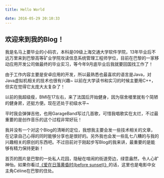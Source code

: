 ```yaml
---
title: Hello World

date: 2016-05-29 20:10:33
---
```

## 欢迎来到我的Blog！

我是名马上要毕业的小码农，本科是09级上海交通大学软件学院，13年毕业后不远万里来到巴黎高等矿业学院攻读信息系统管理工程师学位，目前在巴黎的一家移动应用开发公司做最终的毕业实习，等今年9月底毕业后我就要回国找工作了！

由于工作内容主要是安卓应用的开发，所以最熟悉也最喜欢的语言是Java，对Java虚拟机相关的技术也很有兴趣~ 以前在大学读书和实习的时候主要用C++，但实在觉得它太庞大太复杂了！

以前的我超级瘦，BMI在17左右，来了法国后开始健身，因为宿舍楼里就有个简陋的健身房，还挺方便。现在还处于初级水平~

平时我会弹弹吉他，也用GarageBand写过几首歌，可惜我唱歌实在太烂，不过最重要的是创作音乐的这个过程非常好玩！

我并没有一个对这个Blog的清晰的定位，我想我主要会发一些技术相关的文章，在记录自己心得的同时能够分享也是很好的。另外我也会发一些乱七八糟的与我的兴趣相关的原创的东西吧。不过目前对于刚起步写Blog的我来讲，最重要的是能够有精力保持更新！

首页的图片是巴黎的一处私人花园，隐秘在喧闹的街道旁边，绿意盎然，令人心旷神怡。如果你看过[《爱在日落黄昏时(before sunset)》](https://movie.douban.com/subject/1291990/)的话，这里也是电影中女主角Céline在巴黎的住处。

